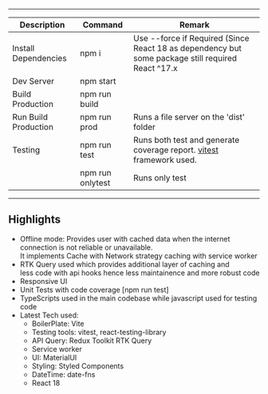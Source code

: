 
---
|Description| Command | Remark |
|--|--|--|
|Install Dependencies | npm i| Use --force if Required (Since React 18 as dependency but some package still required React ^17.x |
|Dev Server  | npm start | |
|Build Production| npm run build||
|Run Build Production | npm run prod| Runs a file server on the 'dist' folder|
|Testing | npm run test | Runs both test and generate coverage report. [vitest](https://vitest.dev/) framework used. 
| | npm run onlytest | Runs only test 
----

Highlights  
-------  
- Offline mode: Provides user with cached data when the internet connection is not reliable or unavailable.  
  It implements Cache with Network strategy caching with service worker  
- RTK Query used which provides additional layer of caching and   
less code with api hooks hence less maintainence and more robust code  
- Responsive UI  
- Unit Tests with code coverage [npm run test]  
- TypeScripts used in the main codebase while javascript used for testing code  
- Latest Tech used:   
  - BoilerPlate: Vite  
  - Testing tools: vitest, react-testing-library   
  - API Query: Redux Toolkit RTK Query  
  - Service worker  
  - UI: MaterialUI  
  - Styling: Styled Components  
  - DateTime: date-fns  
  - React 18
